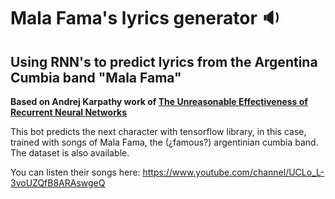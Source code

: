 # Mala Fama's lyrics generator :sound:
## Using RNN's to predict lyrics from the Argentina Cumbia band "Mala Fama"

**Based on Andrej Karpathy work of [The Unreasonable Effectiveness of Recurrent Neural Networks](http://karpathy.github.io/2015/05/21/rnn-effectiveness/)**

This bot predicts the next character with tensorflow library, in this case, trained with songs of Mala Fama, the (¿famous?) argentinian cumbia band. The dataset is also available.

You can listen their songs here: https://www.youtube.com/channel/UCLo_L-3voUZQfB8ARAswgeQ
